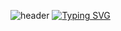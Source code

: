 ![header](https://capsule-render.vercel.app/api?type=waving&color=gradient&text=&animation=twinkling&height=80)
[![Typing SVG](https://readme-typing-svg.demolab.com?font=Alkatra&weight=500&size=45&duration=3500&pause=3&color=gradient&center=false&vCenter=false&multiline=true&repeat=false&width=1000&height=100&lines=Welcome+to+yxxjxmxn's+GitHub!👋)](https://git.io/typing-svg)
